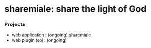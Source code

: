 # sharemiale: share the light of God

### Projects

* web application : (ongoing) [sharemiale](http://sharemiale.info.ke/)
* web plugin tool : (ongoing)
